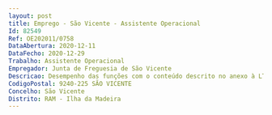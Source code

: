 ```yaml
--- 
layout: post
title: Emprego - São Vicente - Assistente Operacional
Id: 82549
Ref: OE202011/0758
DataAbertura: 2020-12-11
DataFecho: 2020-12-29
Trabalho: Assistente Operacional
Empregador: Junta de Freguesia de São Vicente
Descricao: Desempenho das funções com o conteúdo descrito no anexo à LTFP, nos termos do n.º 2 do artigo 88. da Lei n.º 35 2014, de 20 de junho, nomeadamente  assegurar a limpeza e manutenção de veredas, caminhos públicos, arruamentos, pavimentos pedonais  executar continuamente os trabalhos de conservação dos pavimentos  manusear ferramentas ou utensílios manuais ou elétricos necessários à execução dos trabalhos  zelar pela conservação do material à sua guarda  assegurar todas as tarefas necessárias ao bom funcionamento dos serviços, e exercer as demais funções que lhe seja cometida por lei, despachos ou deliberações, assim como, outra determinação superior  executar todas as tarefas, tendo em conta as instruções de trabalho de acordo com as normas de higiene, saúde e segurança no trabalho. Prestar apoio às atividades dinamizadas pela freguesia.
CodigoPostal: 9240-225 SÃO VICENTE
Concelho: São Vicente
Distrito: RAM - Ilha da Madeira
--- 
```

